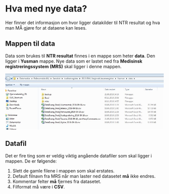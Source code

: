 # Hva med nye data?

Her finner det informasjon om hvor ligger datakilder til NTR resultat og hva man MÅ
gjøre for at dataene kan leses.

## Mappen til data
Data som brukes til **NTR resultat** finnes i en mappe som heter **data**. Den ligger
i **Yusman** mappe. Nye data som er lastet ned fra **Medisinsk registreringssystem
(MRS)** skal ligger i denne mappen.

![data](./img/dataSti.JPG)

## Datafil
Det er fire ting som er veldig viktig angående datafiler som skal ligger i mappen. De
er følgende:

1. Slett de gamle filene i mappen som skal erstates.
2. Default filnavn fra MRS når man laster ned datasetet **må** ikke endres.
3. Kommentar felter **må** fjernes fra datasetet.
4. Filformat må være i **CSV**.
